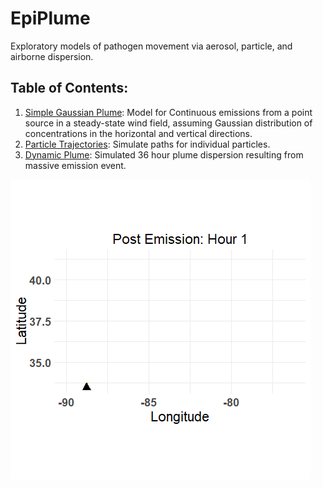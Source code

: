 # EpiPlume

Exploratory models of pathogen movement via aerosol, particle, and airborne dispersion.

## Table of Contents:

1.  [Simple Gaussian Plume](https://github.com/JMHumphreys/EpiPlume/blob/main/docs/gaussian_plume.md): Model for Continuous emissions from a point source in a steady-state wind field, assuming Gaussian distribution of concentrations in the horizontal and vertical directions.  
2.  [Particle Trajectories](https://github.com/JMHumphreys/EpiPlume/blob/main/docs/hysplit_trajectory.md): Simulate paths for individual particles.    
3.  [Dynamic Plume](https://github.com/JMHumphreys/EpiPlume/blob/main/docs/hysplit_plume.md): Simulated 36 hour plume dispersion resulting from massive emission event.  



![](assets/plume_animation.gif) 
